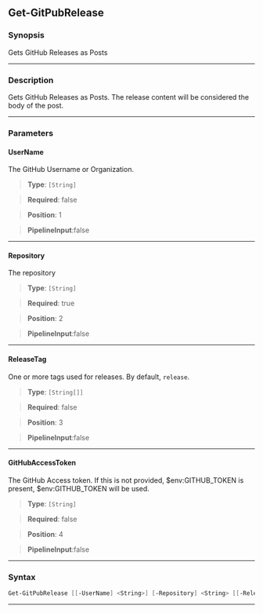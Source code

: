 Get-GitPubRelease
-----------------
### Synopsis
Gets GitHub Releases as Posts

---
### Description

Gets GitHub Releases as Posts.
The release content will be considered the body of the post.

---
### Parameters
#### **UserName**

The GitHub Username or Organization.



> **Type**: ```[String]```

> **Required**: false

> **Position**: 1

> **PipelineInput**:false



---
#### **Repository**

The repository



> **Type**: ```[String]```

> **Required**: true

> **Position**: 2

> **PipelineInput**:false



---
#### **ReleaseTag**

One or more tags used for releases.
By default, `release`.



> **Type**: ```[String[]]```

> **Required**: false

> **Position**: 3

> **PipelineInput**:false



---
#### **GitHubAccessToken**

The GitHub Access token.
If this is not provided, $env:GITHUB_TOKEN is present, $env:GITHUB_TOKEN will be used.



> **Type**: ```[String]```

> **Required**: false

> **Position**: 4

> **PipelineInput**:false



---
### Syntax
```PowerShell
Get-GitPubRelease [[-UserName] <String>] [-Repository] <String> [[-ReleaseTag] <String[]>] [[-GitHubAccessToken] <String>] [<CommonParameters>]
```
---
